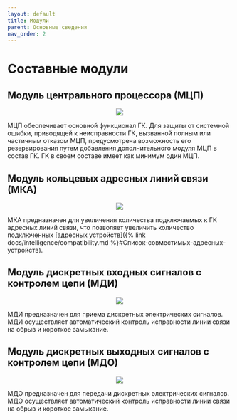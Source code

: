 ```yaml
---
layout: default
title: Модули
parent: Основные сведения
nav_order: 2
---
```


# Составные модули

## Модуль центрального процессора (МЦП)
<p align="center">
<img src="../assets/images/mcp.png">
</p>
МЦП обеспечивает основной функционал ГК. Для защиты от системной ошибки, приводящей к неисправности ГК, вызванной полным или частичным отказом МЦП, предусмотрена возможность его резервирования путем добавления дополнительного модуля МЦП в состав ГК. ГК в своем составе имеет как минимум один МЦП.

## Модуль кольцевых адресных линий связи (МКА)
<p align="center">
<img src="../assets/images/mka.png">
</p>
МКА предназначен для увеличения количества подключаемых к ГК адресных линий связи, что позволяет увеличить количество подключенных [адресных устройств]({% link docs/intelligence/compatibility.md %}#Список-совместимых-адресных-устройств).

## Модуль дискретных входных сигналов с контролем цепи (МДИ)
<p align="center">
<img src="../assets/images/mdi.png">
</p>
МДИ предназначен для приема дискретных электрических сигналов. МДИ осуществляет автоматический контроль исправности линии связи на обрыв и короткое замыкание.

## Модуль дискретных выходных сигналов с контролем цепи (МДО)
<p align="center">
<img src="../assets/images/mdo.png">
</p>
МДО предназначен для передачи дискретных электрических сигналов. МДО осуществляет автоматический контроль исправности линии связи на обрыв и короткое замыкание.
